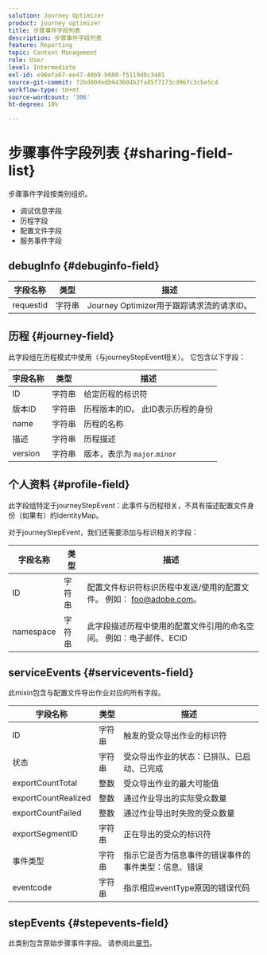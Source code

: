 ```yaml
---
solution: Journey Optimizer
product: journey optimizer
title: 步骤事件字段列表
description: 步骤事件字段列表
feature: Reporting
topic: Content Management
role: User
level: Intermediate
exl-id: e96efa67-ee47-40b9-b680-f5119d8c3481
source-git-commit: 72bd00dedb943604b2fa85f7173cd967c3cbe5c4
workflow-type: tm+mt
source-wordcount: '306'
ht-degree: 18%

---
```


# 步骤事件字段列表 {#sharing-field-list}

步骤事件字段按类别组织。

* 调试信息字段
* 历程字段
* 配置文件字段
* 服务事件字段

## debugInfo {#debuginfo-field}

| 字段名称 | 类型 | 描述 |
|---|---|------------|
| requestid | 字符串 | Journey Optimizer用于跟踪请求流的请求ID。 |

## 历程 {#journey-field}

此字段组在历程模式中使用（与journeyStepEvent相关）。 它包含以下字段：

| 字段名称 | 类型 | 描述 |
|---|---|------------|
| ID | 字符串 | 给定历程的标识符 |
| 版本ID | 字符串 | 历程版本的ID。 此ID表示历程的身份 |
| name | 字符串 | 历程的名称 |
| 描述 | 字符串 | 历程描述 |
| version | 字符串 | 版本，表示为 `major`.`minor` |

## 个人资料 {#profile-field}

此字段组特定于journeyStepEvent：此事件与历程相关，不具有描述配置文件身份（如果有）的identityMap。

对于journeyStepEvent，我们还需要添加与标识相关的字段：

| 字段名称 | 类型 | 描述 |
|---|---|------------|
| ID | 字符串 | 配置文件标识符标识历程中发送/使用的配置文件。 例如： foo@adobe.com。 |
| namespace | 字符串 | 此字段描述历程中使用的配置文件引用的命名空间。 例如：电子邮件、ECID |

## serviceEvents {#servicevents-field}

此mixin包含与配置文件导出作业对应的所有字段。

| 字段名称 | 类型 | 描述 |
|---|---|------------|
| ID | 字符串 | 触发的受众导出作业的标识符 |
| 状态 | 字符串 | 受众导出作业的状态：已排队、已启动、已完成 |
| exportCountTotal | 整数 | 受众导出作业的最大可能值 |
| exportCountRealized | 整数 | 通过作业导出的实际受众数量 |
| exportCountFailed | 整数 | 通过作业导出时失败的受众数量 |
| exportSegmentID | 字符串 | 正在导出的受众的标识符 |
| 事件类型 | 字符串 | 指示它是否为信息事件的错误事件的事件类型：信息、错误 |
| eventcode | 字符串 | 指示相应eventType原因的错误代码 |

## stepEvents {#stepevents-field}

此类别包含原始步骤事件字段。 请参阅此[章节](../reports/sharing-legacy-fields.md)。
